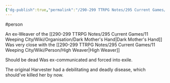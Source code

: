 ```yaml
---
{"dg-publish":true,"permalink":"/290-299 TTRPG Notes/295 Current Games/11 Weeping City/Wiki/Person/Harvester/"}
---
```



#person 

An ex-Weaver of the [[290-299 TTRPG Notes/295 Current Games/11 Weeping City/Wiki/Organisation/Dark Mother's Hand\|Dark Mother's Hand]]
Was very close with the [[290-299 TTRPG Notes/295 Current Games/11 Weeping City/Wiki/Person/High Weaver\|High Weaver]]

Should be dead
Was ex-communicated and forced into exile.

The original Harvester had a debilitating and deadly disease, which should've killed her by now.